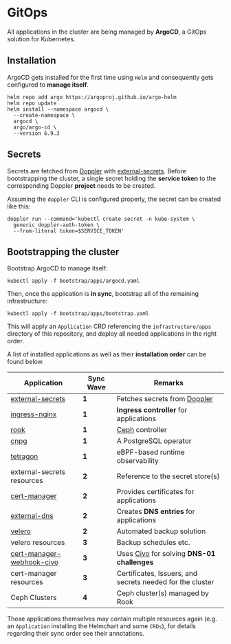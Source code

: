# GitOps

All applications in the cluster are being managed by
**ArgoCD**, a GitOps solution for Kubernetes.

## Installation

ArgoCD gets installed for the first time using `Helm`
and consequently gets configured to **manage itself**.

```console
helm repo add argo https://argoproj.github.io/argo-helm
helm repo update
helm install --namespace argocd \
  --create-namespace \
  argocd \
  argo/argo-cd \
  --version 6.9.3
```

## Secrets

Secrets are fetched from [Doppler](https://doppler.com) with [external-secrets](https://external-secrets.io).
Before bootstrapping the cluster, a single secret holding the
**service token** to the corresponding Doppler **project** needs
to be created.

Assuming the `doppler` CLI is configured properly, the secret can
be created like this:

```console
doppler run --command='kubectl create secret -n kube-system \
  generic doppler-auth-token \
  --from-literal token=$SERVICE_TOKEN'
```

## Bootstrapping the cluster

Bootstrap ArgoCD to manage itself:

```console
kubectl apply -f bootstrap/apps/argocd.yaml
```

Then, once the application is **in sync**, bootstrap all of the
remaining infrastructure:

```console
kubectl apply -f bootstrap/apps/bootstrap.yaml
```

This will apply an `Application` CRD referencing the `infrastructure/apps`
directory of this repository, and deploy all needed applications in the right
order.

A list of installed applications as well as their **installation
order** can be found below.

| Application | Sync Wave | Remarks |
|-------------|-----------|---------|
|[external-secrets](https://external-secrets.io)|**1**|Fetches secrets from [Doppler](https://doppler.com)|
|[ingress-nginx](https://kubernetes.github.io/ingress-nginx)|**1**|**Ingress controller** for applications|
|[rook](https://rook.io)|**1**|[Ceph](https://ceph.com) controller|
|[cnpg](https://cloudnative-pg.io)|**1**|A PostgreSQL operator|
|[tetragon](https://tetragon.io)|**1**|eBPF-based runtime observability|
|external-secrets resources|**2**|Reference to the secret store(s)|
|[cert-manager](https://cert-manager.io)|**2**|Provides certificates for applications|
|[external-dns](https://kubernetes-sigs.github.io/external-dns/v0.14.0/)|**2**|Creates **DNS entries** for applications|
|[velero](https://velero.io)|**2**|Automated backup solution|
|velero resources|**3**|Backup schedules etc.|
|[cert-manager-webhook-civo](https://github.com/okteto/cert-manager-webhook-civo)|**3**|Uses [Civo](https://civo.com) for solving **DNS-01 challenges**|
|cert-manager resources|**3**|Certificates, Issuers, and secrets needed for the cluster|
|Ceph Clusters|**4**|Ceph cluster(s) managed by Rook|

Those applications themselves may contain multiple resources again
(e.g. an `Application` installing the Helmchart and some `CRDs`),
for details regarding their sync order see their annotations.
